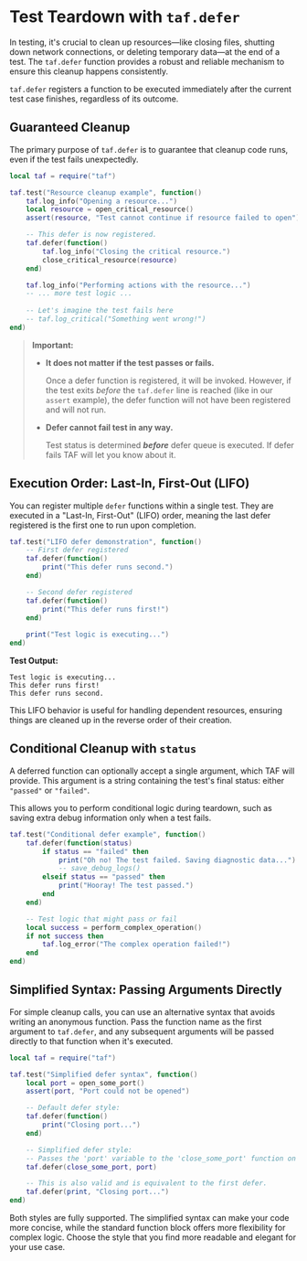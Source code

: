 # Test Teardown with `taf.defer`

In testing, it's crucial to clean up resources—like closing files, shutting down network connections, or deleting temporary data—at the end of a test. The `taf.defer` function provides a robust and reliable mechanism to ensure this cleanup happens consistently.

`taf.defer` registers a function to be executed immediately after the current test case finishes, regardless of its outcome.

## Guaranteed Cleanup

The primary purpose of `taf.defer` is to guarantee that cleanup code runs, even if the test fails unexpectedly.

```lua
local taf = require("taf")

taf.test("Resource cleanup example", function()
    taf.log_info("Opening a resource...")
    local resource = open_critical_resource()
    assert(resource, "Test cannot continue if resource failed to open")

    -- This defer is now registered.
    taf.defer(function()
        taf.log_info("Closing the critical resource.")
        close_critical_resource(resource)
    end)

    taf.log_info("Performing actions with the resource...")
    -- ... more test logic ...
    
    -- Let's imagine the test fails here
    -- taf.log_critical("Something went wrong!")
end)
```

> **Important:**
> * **It does not matter if the test passes or fails.**
>
>    Once a defer function is registered, it will be invoked.
>    However, if the test exits *before* the `taf.defer` line is reached (like in our `assert` example), the defer function will not have been registered and will not run.
>
> * **Defer cannot fail test in any way.**
>
>    Test status is determined ***before*** defer queue is executed.
>    If defer fails TAF will let you know about it.

## Execution Order: Last-In, First-Out (LIFO)

You can register multiple `defer` functions within a single test. They are executed in a "Last-In, First-Out" (LIFO) order, meaning the last defer registered is the first one to run upon completion.

```lua
taf.test("LIFO defer demonstration", function()
    -- First defer registered
    taf.defer(function()
        print("This defer runs second.")
    end)

    -- Second defer registered
    taf.defer(function()
        print("This defer runs first!")
    end)
    
    print("Test logic is executing...")
end)
```

**Test Output:**
```
Test logic is executing...
This defer runs first!
This defer runs second.
```
This LIFO behavior is useful for handling dependent resources, ensuring things are cleaned up in the reverse order of their creation.

## Conditional Cleanup with `status`

A deferred function can optionally accept a single argument, which TAF will provide. This argument is a string containing the test's final status: either `"passed"` or `"failed"`.

This allows you to perform conditional logic during teardown, such as saving extra debug information only when a test fails.

```lua
taf.test("Conditional defer example", function()
    taf.defer(function(status)
        if status == "failed" then
            print("Oh no! The test failed. Saving diagnostic data...")
            -- save_debug_logs()
        elseif status == "passed" then
            print("Hooray! The test passed.")
        end
    end)

    -- Test logic that might pass or fail
    local success = perform_complex_operation()
    if not success then
        taf.log_error("The complex operation failed!")
    end
end)
```

## Simplified Syntax: Passing Arguments Directly

For simple cleanup calls, you can use an alternative syntax that avoids writing an anonymous function. Pass the function name as the first argument to `taf.defer`, and any subsequent arguments will be passed directly to that function when it's executed.

```lua
local taf = require("taf")

taf.test("Simplified defer syntax", function()
    local port = open_some_port()
    assert(port, "Port could not be opened")

    -- Default defer style:
    taf.defer(function()
        print("Closing port...")
    end)

    -- Simplified defer style:
    -- Passes the 'port' variable to the 'close_some_port' function on execution.
    taf.defer(close_some_port, port)

    -- This is also valid and is equivalent to the first defer.
    taf.defer(print, "Closing port...")
end)
```

Both styles are fully supported. The simplified syntax can make your code more concise, while the standard function block offers more flexibility for complex logic. Choose the style that you find more readable and elegant for your use case.
